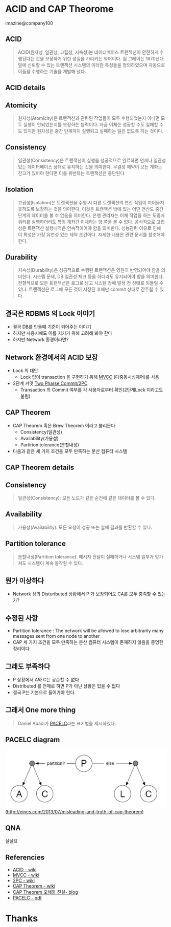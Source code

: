 # ACID and CAP Theorome
imazine@company100

## ACID
> ACID(원자성, 일관성, 고립성, 지속성)는 데이터베이스 트랜젝션이 안전하게 수행된다는 것을 보장하기 위한 성질을 가리키는 약어이다. 짐 그레이는 1970년대 말에 신뢰할 수 있는 트랜잭션 시스템의 이러한 특성들을 정의하였으며 자동으로 이들을 수행하는 기술을 개발해 냈다.

## ACID details

## *A*tomicity
> 원자성(Atomicity)은 트랜잭션과 관련된 작업들이 모두 수행되었는지 아니면 모두 실행이 안되었는지를 보장하는 능력이다. 자금 이체는 성공할 수도 실패할 수도 있지만 원자성은 중간 단계까지 실행되고 실패하는 일은 없도록 하는 것이다. 

## *C*onsistency
> 일관성(Consistency)은 트랜잭션이 실행을 성공적으로 완료하면 언제나 일관성 있는 데이터베이스 상태로 유지하는 것을 의미한다. 무결성 제약이 모든 계좌는 잔고가 있어야 한다면 이를 위반하는 트랜잭션은 중단된다.

## *I*solation
> 고립성(Isolation)은 트랜잭션을 수행 시 다른 트랜잭션의 연산 작업이 끼어들지 못하도록 보장하는 것을 의미한다. 이것은 트랜잭션 밖에 있는 어떤 연산도 중간 단계의 데이터를 볼 수 없음을 의미한다. 은행 관리자는 이체 작업을 하는 도중에 쿼리를 실행하더라도 특정 계좌간 이체하는 양 쪽을 볼 수 없다. 공식적으로 고립성은 트랜잭션 실행내역은 연속적이어야 함을 의미한다. 성능관련 이유로 인해 이 특성은 가장 유연성 있는 제약 조건이다. 자세한 내용은 관련 문서를 참조해야 한다.

## *D*urability
> 지속성(Durability)은 성공적으로 수행된 트랜잭션은 영원히 반영되어야 함을 의미한다. 시스템 문제, DB 일관성 체크 등을 하더라도 유지되어야 함을 의미한다. 전형적으로 모든 트랜잭션은 로그로 남고 시스템 장애 발생 전 상태로 되돌릴 수 있다. 트랜잭션은 로그에 모든 것이 저장된 후에만 commit 상태로 간주될 수 있다.

## 결국은 RDBMS 의 Lock 이야기
- 결국 DB를 만들때 기준이 되어주는 이야기
- 하지만 사용시에도 이를 지키기 위해 고려해 봐야 한다
- 하지만 Network 환경이라면?

## Network 환경에서의 ACID 보장
- Lock 의 대안 
	- Lock 없이 transaction 을 구현하기 위해 [MVCC](http://ko.wikipedia.org/wiki/%EB%8B%A4%EC%A4%91_%EB%B2%84%EC%A0%84_%EB%8F%99%EC%8B%9C%EC%84%B1_%EC%A0%9C%EC%96%B4) (다중동시성제어)를 사용
- 2단계 커밋 [Two Pharse Commit/2PC](http://ko.wikipedia.org/wiki/2%EB%8B%A8%EA%B3%84_%EC%BB%A4%EB%B0%8B_%ED%94%84%EB%A1%9C%ED%86%A0%EC%BD%9C)
	- Transaction 의 Commit 여부를 각 사용자로부터 확인(2단계Lock 이라고도 불림) 

## CAP Theorem
- CAP Theorem 혹은 Brew Theorem 이라고 불리운다
	- Consistency(일관성)
	- Availability(가용성)
	- Partirion tolerance(분할내성)
- 다음과 같은 세 가지 조건을 모두 만족하는 분산 컴퓨터 시스템

## CAP Theorem details

## *C*onsistency
> 일관성(Consistency): 모든 노드가 같은 순간에 같은 데이터를 볼 수 있다.

## *A*vailability 
> 가용성(Availability): 모든 요청이 성공 또는 실패 결과를 반환할 수 있다.

## Partition tolerance
> 분할내성(Partition tolerance): 메시지 전달이 실패하거나 시스템 일부가 망가져도 시스템이 계속 동작할 수 있다.

## 뭔가 이상하다
- Network 상의 Distuributed 상황에서 P 가 보장되어도 CA를 모두 충족할 수 있는가?

## 수정된 사항
- Partition tolerance : The network will be allowed to lose arbitrarily many messages sent from one node to another
- CAP 세 가지 조건을 모두 만족하는 분산 컴퓨터 시스템이 존재하지 않음을 증명한 정리이다.

## 그래도 부족하다
- P 상황에서 A와 C는 공존할 수 없다
- Distributed 를 전제로 하면 P가 아닌 상황은 있을 수 없다
- 결국 P는 기본으로 들어가야 한다.

## 그래서 One more thing
> Daniel Abadi가 [PACELC](http://cs-www.cs.yale.edu/homes/dna/papers/abadi-pacelc.pdf)라는 표기법을 제시하였다.

## PACELC diagram
![](./truth-of-cap-theorem-pacelc.jpg)(http://eincs.com/2013/07/misleading-and-truth-of-cap-theorem)

## QNA
살살요

## Referencies
- [ACID - wiki](http://en.wikipedia.org/wiki/ACID)
- [MVCC - wiki](http://en.wikipedia.org/wiki/Multiversion_concurrency_control)
- [2PC - wiki](http://en.wikipedia.org/wiki/Two-phase_commit_protocol)
- [CAP Theorem - wiki](http://en.wikipedia.org/wiki/CAP_theorem)
- [CAP Theorem 오해와 진실- blog](http://eincs.com/2013/07/misleading-and-truth-of-cap-theorem/)
- [PACELC - pdf](http://cs-www.cs.yale.edu/homes/dna/papers/abadi-pacelc.pdf)

# Thanks



